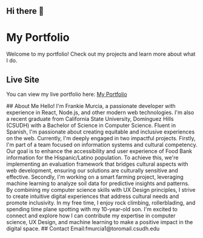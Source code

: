 ## Hi there 👋

# My Portfolio

Welcome to my portfolio! Check out my projects and learn more about what I do.

<!-- Uncomment and add your banner image URL once it's ready -->
<!-- ![Portfolio Banner](URL_TO_YOUR_BANNER_IMAGE) -->

## Live Site

You can view my live portfolio here: [My Portfolio](https://frankiwi20.github.io/PortfolioV2)

<!--## Projects

### Project 1
Description of project 1.

### Project 2
Description of project 2.

### Project 3
Description of project 3.--!>

## About Me

Hello! I'm Frankie Murcia, a passionate developer with experience in React, Node.js, and other modern web technologies. I'm also a recent graduate from California State University, Dominguez Hills (CSUDH) with a Bachelor of Science in Computer Science. Fluent in Spanish, I'm passionate about creating equitable and inclusive experiences on the web. Currently, I'm deeply engaged in two impactful projects. Firstly, I'm part of a team focused on information systems and cultural competency. Our goal is to enhance the accessibility and user experience of Food Bank information for the Hispanic/Latino population. To achieve this, we're implementing an evaluation framework that bridges cultural aspects with web development, ensuring our solutions are culturally sensitive and effective. Secondly, I'm working on a smart farming project, leveraging machine learning to analyze soil data for predictive insights and patterns. By combining my computer science skills with UX Design principles, I strive to create intuitive digital experiences that address cultural needs and promote inclusivity. In my free time, I enjoy rock climbing, rollerblading, and spending time plane spotting with my 10-year-old son. I'm excited to connect and explore how I can contribute my expertise in computer science, UX Design, and machine learning to make a positive impact in the digital space.

## Contact

Email:fmurcia1@toromail.csudh.edu
